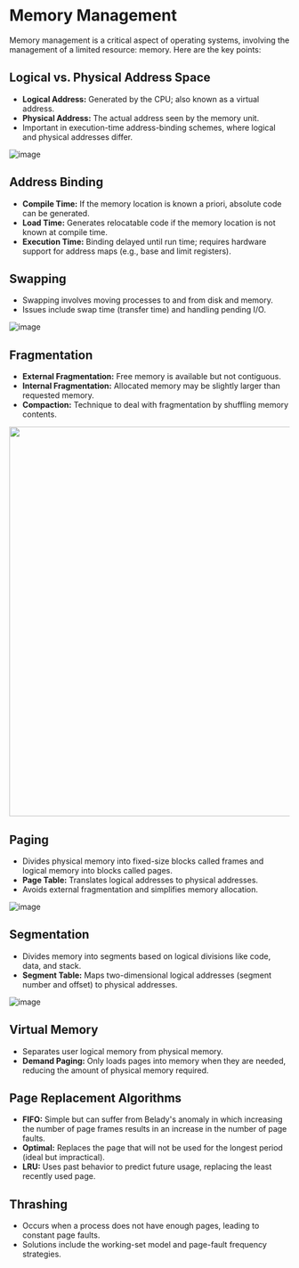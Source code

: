 # Memory Management

Memory management is a critical aspect of operating systems, involving the management of a limited resource: memory. Here are the key points:

## Logical vs. Physical Address Space
- **Logical Address:** Generated by the CPU; also known as a virtual address.
- **Physical Address:** The actual address seen by the memory unit.
- Important in execution-time address-binding schemes, where logical and physical addresses differ.

![image](https://github.com/Frnasbukhari/compsci-notes/assets/64270666/7bc674bc-e4e3-42f7-ad93-d1215e6a08fc)

## Address Binding
- **Compile Time:** If the memory location is known a priori, absolute code can be generated.
- **Load Time:** Generates relocatable code if the memory location is not known at compile time.
- **Execution Time:** Binding delayed until run time; requires hardware support for address maps (e.g., base and limit registers).

## Swapping
- Swapping involves moving processes to and from disk and memory.
- Issues include swap time (transfer time) and handling pending I/O.

![image](https://github.com/Frnasbukhari/compsci-notes/assets/64270666/4e5fface-50dd-4622-a133-7e631dc0b6f9)


## Fragmentation
- **External Fragmentation:** Free memory is available but not contiguous.
- **Internal Fragmentation:** Allocated memory may be slightly larger than requested memory.
- **Compaction:** Technique to deal with fragmentation by shuffling memory contents.

 <img src="https://github.com/Frnasbukhari/compsci-notes/assets/64270666/eb59f3d6-bb96-4542-a1b4-93bc9609d77e" width="700">
 
## Paging
- Divides physical memory into fixed-size blocks called frames and logical memory into blocks called pages.
- **Page Table:** Translates logical addresses to physical addresses.
- Avoids external fragmentation and simplifies memory allocation.

![image](https://github.com/Frnasbukhari/compsci-notes/assets/64270666/cb282758-5b0e-49f9-be5d-d38da5156266)

## Segmentation
- Divides memory into segments based on logical divisions like code, data, and stack.
- **Segment Table:** Maps two-dimensional logical addresses (segment number and offset) to physical addresses.

![image](https://github.com/Frnasbukhari/compsci-notes/assets/64270666/46329240-4487-41bb-b05f-ecbeb080a4ef)

## Virtual Memory
- Separates user logical memory from physical memory.
- **Demand Paging:** Only loads pages into memory when they are needed, reducing the amount of physical memory required.

## Page Replacement Algorithms
- **FIFO:** Simple but can suffer from Belady's anomaly in which increasing the number of page frames results in an increase in the number of page faults.
- **Optimal:** Replaces the page that will not be used for the longest period (ideal but impractical).
- **LRU:** Uses past behavior to predict future usage, replacing the least recently used page.

## Thrashing
- Occurs when a process does not have enough pages, leading to constant page faults.
- Solutions include the working-set model and page-fault frequency strategies.
